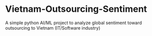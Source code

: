# Vietnam-Outsourcing-Sentiment
A simple python AI/ML project to analyze global sentiment toward outsourcing to Vietnam (IT/Software industry)
